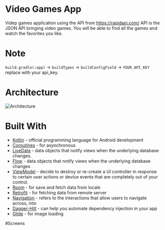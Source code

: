 # Video Games App

Videp games application using the API from https://rapidapi.com/ API  is the JSON API bringing video games. You will be able to find all the games and watch the favorites you like.

# Note
```build.gradle(:app)``` -> ```buildTypes``` ->  ```buildConfigField``` -> ```YOUR_API_KEY``` replace with your api_key.

# Architecture

![Architecture](https://user-images.githubusercontent.com/55722619/81968739-a8bec700-95d1-11ea-8682-48fe879c25ff.png)

# Built With

* [Kotlin](https://kotlinlang.org/) - official programming language for Android development
* [Coroutines](https://kotlinlang.org/docs/reference/coroutines-overview.html) - for asynchronous 
* [LiveData](https://developer.android.com/topic/libraries/architecture/livedata) - data objects that notify views when the underlying database changes.
* [Flow](https://developer.android.com/kotlin/flow) - data objects that notify views when the underlying database changes
* [ViewModel](https://developer.android.com/topic/libraries/architecture/viewmodel) - decide to destroy or re-create a UI controller in response to certain user actions or device events that are completely out of your control.
* [Room](https://developer.android.com/topic/libraries/architecture/room) - for save and fetch data from locale
* [Retrofit](https://square.github.io/retrofit/) - for fetching data from remote server
* [Navigation](https://developer.android.com/guide/navigation) - refers to the interactions that allow users to navigate across, into
* [Dagger-Hilt](https://developer.android.com/training/dependency-injection/hilt-android#setup) - can help you automate dependency injection in your app
* [Glide](https://bumptech.github.io/glide/) - for image loading

#Screens
